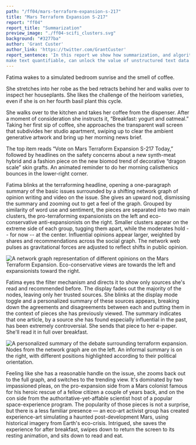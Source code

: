 ```yaml
---
path: "/ff04/mars-terraform-expansion-s-217"
title: "Mars Terraform Expansion S-217"
report: "ff04"
report_title: "Summarization"
preview_image: "./ff04-scifi_clusters.svg"
background: "#3277ba"
author: 'Grant Custer'
author_link: 'https://twitter.com/GrantCuster'
report_sentence: 'In this report we show how summarization, and algorithms that
make text quantifiable, can unlock the value of unstructured text data.'
---
```


Fatima wakes to a simulated bedroom sunrise and the smell of coffee.

She stretches into her robe as the bed retracts behind her and walks over to
inspect her houseplants. She likes the challenge of the heirloom varieties, even
if she is on her fourth basil plant this cycle.

She walks over to the kitchen and takes her coffee from the dispenser. After a
moment of consideration she instructs it, “Breakfast: yogurt and oatmeal.”
Taking her first sip of coffee, she approaches the transparent wall screen that
subdivides her studio apartment, swiping up to clear the ambient generative
artwork and bring up her morning news brief.

The top item reads “Vote on Mars Terraform Expansion S-217 Today,” followed by
headlines on the safety concerns about a new synth-meat hybrid and a fashion
piece on the new biomod trend of decorative “dragon scale” skin grafts. An
animated reminder to do her morning calisthenics bounces in the lower-right
corner.

Fatima blinks at the terraforming headline, opening a one-paragraph summary of
the basic issues surrounded by a shifting network graph of opinion writing and
video on the issue. She gives an upward nod, dismissing the summary and zooming
out to get a feel of the graph. Grouped by similarity of word use and sentiment,
the pieces are separated into two main clusters, the pro-terraforming
expansionists on the left and eco-conservative anti-expansionists on the right.
Smaller clusters appear on the extreme side of each group, tugging them apart,
while the moderates hold -- for now -- at the center. Influential opinions
appear larger, weighted by shares and recommendations across the social graph.
The network web pulses as gravitational forces are adjusted to reflect shifts in
public opinion.

![A network graph representation of different opinions on the Mars Terraform
Expansion. Eco-conservative views are towards the left and expansionists toward
the right.](./ff04-scifi_clusters.svg)

Fatima eyes the filter mechanism and directs it to show only sources she's read
and recommended before. The display fades out the majority of the nodes, leaving
only her trusted sources. She blinks at the display mode toggle and a
personalized summary of these sources appears, breaking down the agreements and
disagreements between each and putting them in the context of pieces she has
previously viewed. The summary indicates that one article, by a source she has
found especially influential in the past, has been extremely controversial. She
sends that piece to her e-paper. She'll read it in full over breakfast.

![A personalized summary of the debate surrounding terraform expansion. Nodes
from the network graph are on the left. An informal summary is on the right,
with different positions highlighted according to their political orientation.](./ff04-scifi_summary.svg)

Feeling like she has a reasonable handle on the issue, she zooms back out to the
full graph, and switches to the trending view. It's dominated by two impassioned
pleas, on the pro-expansion side from a Mars colonist famous for his heroic
rescue of a fellow citizen a couple of years back, and on the con side from the
authoritative-yet-affable scientist host of a popular space-experience program.
The popularity of those pieces is not a surprise, but there is a less familiar
presence — an eco-art activist group has created experience-art simulating a
haunted post-development Mars, using historical imagery from Earth's eco-crisis.
Intrigued, she saves the experience for after breakfast, swipes down to return
the screen to its resting animation, and sits down to read and eat.
